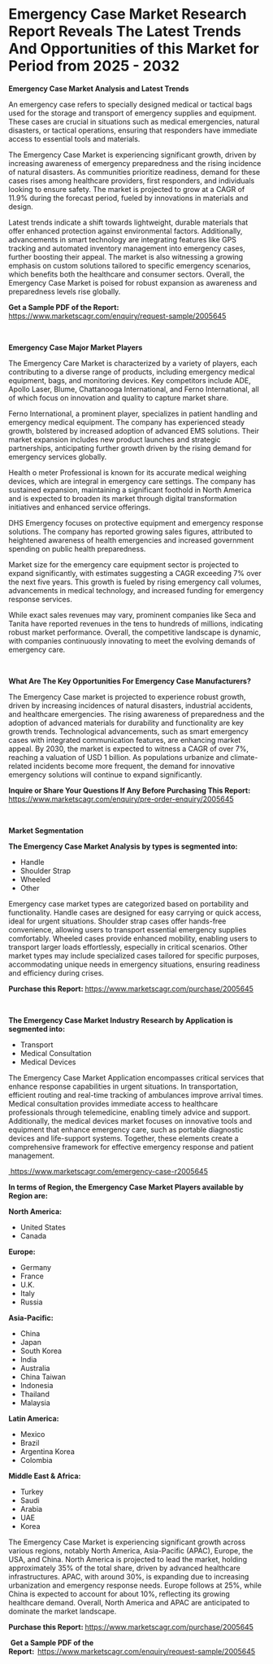 <p><h1>Emergency Case Market Research Report Reveals The Latest Trends And Opportunities of this Market for Period from 2025 - 2032</h1></p><p><strong>Emergency Case Market Analysis and Latest Trends</strong></p>
<p><p>An emergency case refers to specially designed medical or tactical bags used for the storage and transport of emergency supplies and equipment. These cases are crucial in situations such as medical emergencies, natural disasters, or tactical operations, ensuring that responders have immediate access to essential tools and materials.</p><p>The Emergency Case Market is experiencing significant growth, driven by increasing awareness of emergency preparedness and the rising incidence of natural disasters. As communities prioritize readiness, demand for these cases rises among healthcare providers, first responders, and individuals looking to ensure safety. The market is projected to grow at a CAGR of 11.9% during the forecast period, fueled by innovations in materials and design. </p><p>Latest trends indicate a shift towards lightweight, durable materials that offer enhanced protection against environmental factors. Additionally, advancements in smart technology are integrating features like GPS tracking and automated inventory management into emergency cases, further boosting their appeal. The market is also witnessing a growing emphasis on custom solutions tailored to specific emergency scenarios, which benefits both the healthcare and consumer sectors. Overall, the Emergency Case Market is poised for robust expansion as awareness and preparedness levels rise globally.</p></p>
<p><strong>Get a Sample PDF of the Report:&nbsp;</strong> <a href="https://www.marketscagr.com/enquiry/request-sample/2005645?utm_campaign=3583&utm_medium=2&utm_source=Github&utm_content=ia&utm_term=13042025&utm_id=emergency-case">https://www.marketscagr.com/enquiry/request-sample/2005645</a></p>
<p>&nbsp;</p>
<p><strong>Emergency Case Major Market Players</strong></p>
<p><p>The Emergency Care Market is characterized by a variety of players, each contributing to a diverse range of products, including emergency medical equipment, bags, and monitoring devices. Key competitors include ADE, Apollo Laser, Blume, Chattanooga International, and Ferno International, all of which focus on innovation and quality to capture market share.</p><p>Ferno International, a prominent player, specializes in patient handling and emergency medical equipment. The company has experienced steady growth, bolstered by increased adoption of advanced EMS solutions. Their market expansion includes new product launches and strategic partnerships, anticipating further growth driven by the rising demand for emergency services globally.</p><p>Health o meter Professional is known for its accurate medical weighing devices, which are integral in emergency care settings. The company has sustained expansion, maintaining a significant foothold in North America and is expected to broaden its market through digital transformation initiatives and enhanced service offerings.</p><p>DHS Emergency focuses on protective equipment and emergency response solutions. The company has reported growing sales figures, attributed to heightened awareness of health emergencies and increased government spending on public health preparedness.</p><p>Market size for the emergency care equipment sector is projected to expand significantly, with estimates suggesting a CAGR exceeding 7% over the next five years. This growth is fueled by rising emergency call volumes, advancements in medical technology, and increased funding for emergency response services.</p><p>While exact sales revenues may vary, prominent companies like Seca and Tanita have reported revenues in the tens to hundreds of millions, indicating robust market performance. Overall, the competitive landscape is dynamic, with companies continuously innovating to meet the evolving demands of emergency care.</p></p>
<p>&nbsp;</p>
<p><strong>What Are The Key Opportunities For Emergency Case Manufacturers?</strong></p>
<p><p>The Emergency Case market is projected to experience robust growth, driven by increasing incidences of natural disasters, industrial accidents, and healthcare emergencies. The rising awareness of preparedness and the adoption of advanced materials for durability and functionality are key growth trends. Technological advancements, such as smart emergency cases with integrated communication features, are enhancing market appeal. By 2030, the market is expected to witness a CAGR of over 7%, reaching a valuation of USD 1 billion. As populations urbanize and climate-related incidents become more frequent, the demand for innovative emergency solutions will continue to expand significantly.</p></p>
<p><strong>Inquire or Share Your Questions If Any Before Purchasing This Report:</strong> <a href="https://www.marketscagr.com/enquiry/pre-order-enquiry/2005645?utm_campaign=3583&utm_medium=2&utm_source=Github&utm_content=ia&utm_term=13042025&utm_id=emergency-case">https://www.marketscagr.com/enquiry/pre-order-enquiry/2005645</a></p>
<p>&nbsp;</p>
<p><strong>Market Segmentation</strong></p>
<p><strong>The Emergency Case Market Analysis by types is segmented into:</strong></p>
<p><ul><li>Handle</li><li>Shoulder Strap</li><li>Wheeled</li><li>Other</li></ul></p>
<p><p>Emergency case market types are categorized based on portability and functionality. Handle cases are designed for easy carrying or quick access, ideal for urgent situations. Shoulder strap cases offer hands-free convenience, allowing users to transport essential emergency supplies comfortably. Wheeled cases provide enhanced mobility, enabling users to transport larger loads effortlessly, especially in critical scenarios. Other market types may include specialized cases tailored for specific purposes, accommodating unique needs in emergency situations, ensuring readiness and efficiency during crises.</p></p>
<p><strong>Purchase this Report:&nbsp;</strong><a href="https://www.marketscagr.com/purchase/2005645?utm_campaign=3583&utm_medium=2&utm_source=Github&utm_content=ia&utm_term=13042025&utm_id=emergency-case">https://www.marketscagr.com/purchase/2005645</a></p>
<p>&nbsp;</p>
<p><strong>The Emergency Case Market Industry Research by Application is segmented into:</strong></p>
<p><ul><li>Transport</li><li>Medical Consultation</li><li>Medical Devices</li></ul></p>
<p><p>The Emergency Case Market Application encompasses critical services that enhance response capabilities in urgent situations. In transportation, efficient routing and real-time tracking of ambulances improve arrival times. Medical consultation provides immediate access to healthcare professionals through telemedicine, enabling timely advice and support. Additionally, the medical devices market focuses on innovative tools and equipment that enhance emergency care, such as portable diagnostic devices and life-support systems. Together, these elements create a comprehensive framework for effective emergency response and patient management.</p></p>
<p><a href="https://www.marketscagr.com/emergency-case-r2005645?utm_campaign=3583&utm_medium=2&utm_source=Github&utm_content=ia&utm_term=13042025&utm_id=emergency-case">&nbsp;https://www.marketscagr.com/emergency-case-r2005645</a></p>
<p><strong>In terms of Region, the Emergency Case Market Players available by Region are:</strong></p>
<p>
    <p> <strong> North America: </strong>
        <ul>
            <li>United States</li>
            <li>Canada</li>
        </ul>
        </p> 
    <p> <strong> Europe: </strong>
        <ul>
            <li>Germany</li>
            <li>France</li>
            <li>U.K.</li>
            <li>Italy</li>
            <li>Russia</li>
        </ul>
        </p> 
    <p> <strong> Asia-Pacific: </strong>
        <ul>
            <li>China</li>
            <li>Japan</li>
            <li>South Korea</li>
            <li>India</li>
            <li>Australia</li>
            <li>China Taiwan</li>
            <li>Indonesia</li>
            <li>Thailand</li>
            <li>Malaysia</li>
        </ul>
        </p> 
    <p> <strong> Latin America: </strong>
        <ul>
            <li>Mexico</li>
            <li>Brazil</li>
            <li>Argentina Korea</li>
            <li>Colombia</li>
        </ul>
        </p> 
    <p> <strong> Middle East & Africa: </strong>
        <ul>
            <li>Turkey</li>
            <li>Saudi</li>
            <li>Arabia</li>
            <li>UAE</li>
            <li>Korea</li>
        </ul>
    </p>
    </p>
<p><p>The Emergency Case Market is experiencing significant growth across various regions, notably North America, Asia-Pacific (APAC), Europe, the USA, and China. North America is projected to lead the market, holding approximately 35% of the total share, driven by advanced healthcare infrastructures. APAC, with around 30%, is expanding due to increasing urbanization and emergency response needs. Europe follows at 25%, while China is expected to account for about 10%, reflecting its growing healthcare demand. Overall, North America and APAC are anticipated to dominate the market landscape.</p></p>
<p><strong>Purchase this Report: </strong><a href="https://www.marketscagr.com/purchase/2005645?utm_campaign=3583&utm_medium=2&utm_source=Github&utm_content=ia&utm_term=13042025&utm_id=emergency-case">https://www.marketscagr.com/purchase/2005645</a></p>
<p>&nbsp;<strong>Get a Sample PDF of the Report:&nbsp;&nbsp;</strong><a href="https://www.marketscagr.com/enquiry/request-sample/2005645?utm_campaign=3583&utm_medium=2&utm_source=Github&utm_content=ia&utm_term=13042025&utm_id=emergency-case">https://www.marketscagr.com/enquiry/request-sample/2005645</a></p>
<p><strong></strong></p>
<p><p></p><p></p><p></p></p>